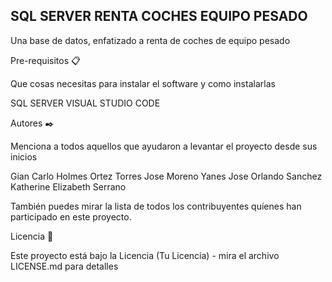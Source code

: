 
## SQL SERVER RENTA COCHES EQUIPO PESADO
Una base de datos, enfatizado a renta de coches de equipo pesado

Pre-requisitos 📋

Que cosas necesitas para instalar el software y como instalarlas

SQL SERVER
VISUAL STUDIO CODE


Autores ✒️

Menciona a todos aquellos que ayudaron a levantar el proyecto desde sus inicios

  Gian Carlo Holmes Ortez Torres
  Jose Moreno Yanes
  Jose Orlando Sanchez
  Katherine Elizabeth Serrano

También puedes mirar la lista de todos los contribuyentes quíenes han participado en este proyecto.

Licencia 📄

Este proyecto está bajo la Licencia (Tu Licencia) - mira el archivo LICENSE.md para detalles
